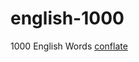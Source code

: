 # english-1000
1000 English Words
[conflate](https://en.oxforddictionaries.com/definition/conflate)
